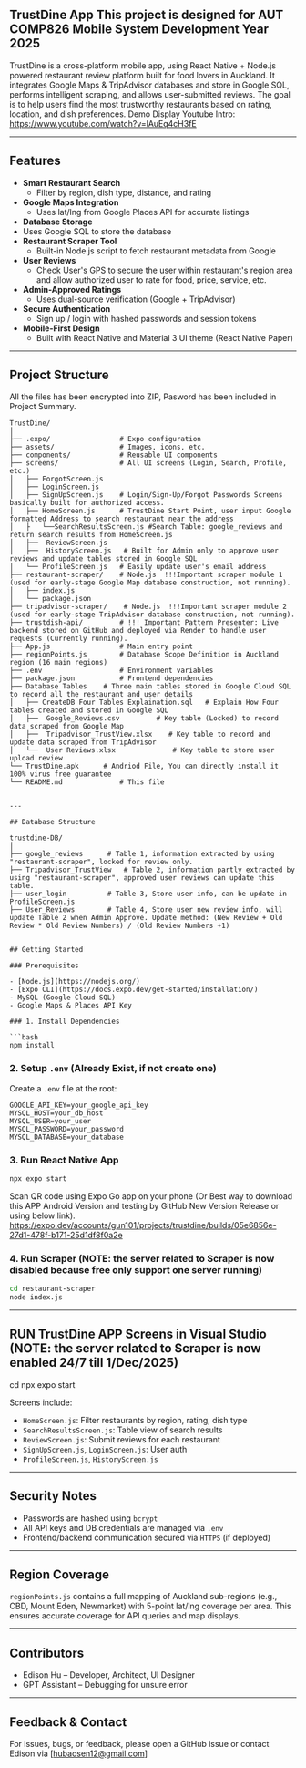 ## TrustDine App This project is designed for AUT COMP826 Mobile System Development Year 2025

TrustDine is a cross-platform mobile app, using React Native + Node.js powered restaurant review platform built for food lovers in Auckland. It integrates Google Maps & TripAdvisor databases and store in Google SQL, performs intelligent scraping, and allows user-submitted reviews. The goal is to help users find the most trustworthy restaurants based on rating, location, and dish preferences.
Demo Display Youtube Intro: https://www.youtube.com/watch?v=lAuEq4cH3fE

---

## Features

- **Smart Restaurant Search**
  - Filter by region, dish type, distance, and rating
- **Google Maps Integration**
  - Uses lat/lng from Google Places API for accurate listings
- **Database Storage**
- Uses Google SQL to store the database
- **Restaurant Scraper Tool**
  - Built-in Node.js script to fetch restaurant metadata from Google
- **User Reviews**
  - Check User's GPS to secure the user within restaurant's region area and allow authorized user to rate for food, price, service, etc.
- **Admin-Approved Ratings**
  - Uses dual-source verification (Google + TripAdvisor)
- **Secure Authentication**
  - Sign up / login with hashed passwords and session tokens
- **Mobile-First Design**
  - Built with React Native and Material 3 UI theme (React Native Paper)

---

## Project Structure

All the files has been encrypted into ZIP, Pasword has been included in Project Summary.

```
TrustDine/
│
├── .expo/                 # Expo configuration
├── assets/                # Images, icons, etc.
├── components/            # Reusable UI components
├── screens/               # All UI screens (Login, Search, Profile, etc.)
│   ├── ForgotScreen.js
│   ├── LoginScreen.js
│   ├── SignUpScreen.js	   # Login/Sign-Up/Forgot Passwords Screens basically built for authorized access.	
│   ├── HomeScreen.js	   # TrustDine Start Point, user input Google formatted Address to search restaurant near the address
│   ├	└──SearchResultsScreen.js #Search Table: google_reviews and return search results from HomeScreen.js 
│   ├──  ReviewScreen.js
│   ├──  HistoryScreen.js   # Built for Admin only to approve user reviews and update tables stored in Google SQL	
│   └── ProfileScreen.js   # Easily update user's email address
├── restaurant-scraper/    # Node.js  !!!Important scraper module 1 (used for early-stage Google Map database construction, not running).
│   ├── index.js
│   └── package.json
├── tripadvisor-scraper/	# Node.js  !!!Important scraper module 2 (used for early-stage TripAdvisor database construction, not running).
├── trustdish-api/         # !!! Important Pattern Presenter: Live backend stored on GitHub and deployed via Render to handle user requests (Currently running).
├── App.js                 # Main entry point
├── regionPoints.js        # Database Scope Definition in Auckland region (16 main regions)
├── .env                   # Environment variables
├── package.json           # Frontend dependencies
├── Database Tables	   # Three main tables stored in Google Cloud SQL to record all the restaurant and user details
│   ├── CreateDB Four Tables Explaination.sql	# Explain How Four tables created and stored in Google SQL
│   ├──  Google_Reviews.csv			# Key table (Locked) to record data scraped from Google Map
│   ├──  Tripadvisor_TrustView.xlsx    # Key table to record and update data scraped from TripAdvisor
│   └──  User Reviews.xlsx				# Key table to store user upload review
└── TrustDine.apk	   # Andriod File, You can directly install it 100% virus free guarantee
└── README.md              # This file


---

## Database Structure

trustdine-DB/
│
├── google_reviews 		# Table 1, information extracted by using "restaurant-scraper", locked for review only. 
├── Tripadvisor_TrustView 	# Table 2, information partly extracted by using "restaurant-scraper", approved user reviews can update this table.
├── user_login			# Table 3, Store user info, can be update in ProfileScreen.js
├── User_Reviews		# Table 4, Store user new review info, will update Table 2 when Admin Approve. Update method: (New Review + Old Review * Old Review Numbers) / (Old Review Numbers +1)


## Getting Started

### Prerequisites

- [Node.js](https://nodejs.org/)
- [Expo CLI](https://docs.expo.dev/get-started/installation/)
- MySQL (Google Cloud SQL)
- Google Maps & Places API Key

### 1. Install Dependencies

```bash
npm install
```

### 2. Setup `.env` (Already Exist, if not create one)

Create a `.env` file at the root:

```
GOOGLE_API_KEY=your_google_api_key
MYSQL_HOST=your_db_host
MYSQL_USER=your_user
MYSQL_PASSWORD=your_password
MYSQL_DATABASE=your_database
```

### 3. Run React Native App

```bash
npx expo start
```

Scan QR code using Expo Go app on your phone (Or Best way to download this APP Android Version and testing by GitHub New Version Release or using below link).
https://expo.dev/accounts/gun101/projects/trustdine/builds/05e6856e-27d1-478f-b171-25d1df8f0a2e


### 4. Run Scraper (NOTE: the server related to Scraper is now disabled because free only support one server running)

```bash
cd restaurant-scraper
node index.js
```

---

## RUN TrustDine APP Screens in Visual Studio (NOTE: the server related to Scraper is now enabled 24/7 till 1/Dec/2025)
cd npx expo start

Screens include:
- `HomeScreen.js`: Filter restaurants by region, rating, dish type
- `SearchResultsScreen.js`: Table view of search results
- `ReviewScreen.js`: Submit reviews for each restaurant
- `SignUpScreen.js`, `LoginScreen.js`: User auth
- `ProfileScreen.js`, `HistoryScreen.js`

---

## Security Notes

- Passwords are hashed using `bcrypt`
- All API keys and DB credentials are managed via `.env`
- Frontend/backend communication secured via `HTTPS` (if deployed)

---

## Region Coverage

`regionPoints.js` contains a full mapping of Auckland sub-regions (e.g., CBD, Mount Eden, Newmarket) with 5-point lat/lng coverage per area. This ensures accurate coverage for API queries and map displays.

---

## Contributors

- Edison Hu – Developer, Architect, UI Designer
- GPT Assistant – Debugging for unsure error

---


## Feedback & Contact

For issues, bugs, or feedback, please open a GitHub issue or contact Edison via [hubaosen12@gmail.com]